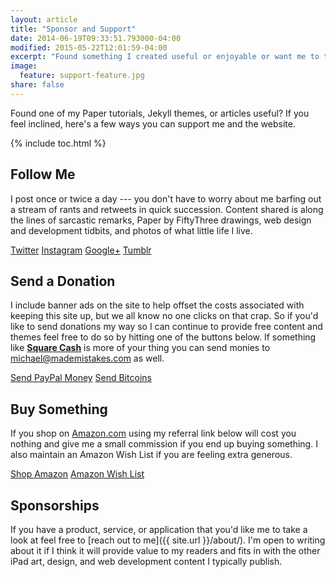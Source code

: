 ```yaml
---
layout: article
title: "Sponsor and Support"
date: 2014-06-19T09:33:51.793000-04:00
modified: 2015-05-22T12:01:59-04:00
excerpt: "Found something I created useful or enjoyable or want me to take a look at your product or app? Here's how."
image:
  feature: support-feature.jpg
share: false
---
```


Found one of my Paper tutorials, Jekyll themes, or articles useful? If you feel inclined, here's a few ways you can support me and the website.

{% include toc.html %}

## Follow Me

I post once or twice a day --- you don't have to worry about me barfing out a stream of rants and retweets in quick succession. Content shared is along the lines of sarcastic remarks, Paper by FiftyThree drawings, web design and development tidbits, and photos of what little life I live.

<p markdown="0">
  <a href="http://twitter.com/mmistakes" onclick="ga('send', 'event', 'link', 'click', 'Twitter follow');" class="btn-social twitter"><i class="fa fa-twitter" aria-hidden="true"></i> Twitter</a>
  <a href="http://instagram.com/mmistakes" onclick="ga('send', 'event', 'link', 'click', 'Instagram follow');" class="btn-social instagram"><i class="fa fa-instagram" aria-hidden="true"></i> Instagram</a>
  <a href="https://plus.google.com/+MichaelRoseDesign/posts" onclick="ga('send', 'event', 'link', 'click', 'Google+ follow');" class="btn-social google-plus"><i class="fa fa-google-plus" aria-hidden="true"></i> Google+</a>
  <a href="http://mademistakes.tumblr.com" onclick="ga('send', 'event', 'link', 'click', 'Tumblr follow');" class="btn-social tumblr"><i class="fa fa-tumblr" aria-hidden="true"></i> Tumblr</a>
</p>

## Send a Donation

I include banner ads on the site to help offset the costs associated with keeping this site up, but we all know no one clicks on that crap. So if you'd like to send donations my way so I can continue to provide free content and themes feel free to do so by hitting one of the buttons below. If something like [**Square Cash**](https://square.com/cash) is more of your thing you can send monies to <michael@mademistakes.com> as well.

<p markdown="0">
  <a href="https://www.paypal.com/cgi-bin/webscr?cmd=_s-xclick&hosted_button_id=M6U4FS8Y794X4" onclick="ga('send', 'event', 'link', 'click', 'Send Cash');" class="btn"><i class="fa fa-paypal"></i>Send PayPal Money</a>
  <a href="https://coinbase.com/checkouts/0a71043d672fbedccb0ce98e139a8a17" onclick="ga('send', 'event', 'link', 'click', 'Send Bitcoins');" class="btn"><i class="fa fa-bitcoin"></i> Send Bitcoins</a>
</p>

## Buy Something

If you shop on [Amazon.com](http://www.amazon.com/?_encoding=UTF8&camp=1789&creative=390957&linkCode=ur2&tag=mademist-20&linkId=P557QDXPWEYIZTDS) using my referral link below will cost you nothing and give me a small commission if you end up buying something. I also maintain an Amazon Wish List if you are feeling extra generous.

<p markdown="0">
  <a href="http://www.amazon.com/?_encoding=UTF8&camp=1789&creative=390957&linkCode=ur2&tag=mademist-20&linkId=P557QDXPWEYIZTDS" onclick="ga('send', 'event', 'link', 'click', 'Shop Amazon');" class="btn">Shop Amazon</a>
  <a href="http://amzn.com/w/1K58RT2NS0SDP" onclick="ga('send', 'event', 'link', 'click', 'Amazon Wish List');" class="btn"><i class="fa fa-gift"></i> Amazon Wish List</a>
</p>

## Sponsorships

If you have a product, service, or application that you'd like me to take a look at feel free to [reach out to me]({{ site.url }}/about/). I'm open to writing about it if I think it will provide value to my readers and fits in with the other iPad art, design, and web development content I typically publish.
